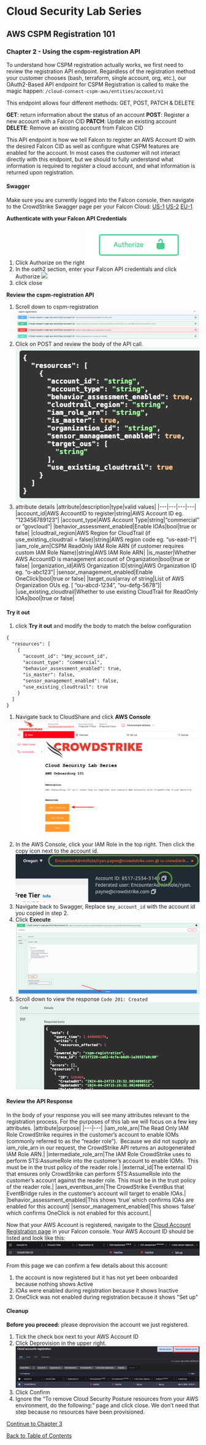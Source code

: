 # Cloud Security Lab Series
## AWS CSPM Registration 101
### Chapter 2 - Using the cspm-registration API

To understand how CSPM registration actually works, we first need to review the registration API endpoint.  Regardless of the registration method your customer chooses (bash, terraform, single account, org, etc.), our OAuth2-Based API endpoint for CSPM Registration is called to make the magic happen:
`/cloud-connect-cspm-aws/entities/account/v1`

This endpoint allows four different methods: GET, POST, PATCH & DELETE

**GET**: return information about the status of an account
**POST**: Register a new account with a Falcon CID
**PATCH**: Update an existing account
**DELETE**: Remove an existing account from Falcon CID

This API endpoint is how we tell Falcon to register an AWS Account ID with the desired Falcon CID as well as configure what CSPM features are enabled for the account.  In most cases the customer will not interact directly with this endpoint, but we should to fully understand what information is required to register a cloud account, and what information is returned upon registration.

#### Swagger
Make sure you are currently logged into the Falcon console, then navigate to the CrowdStrike Swagger page per your Falcon Cloud:
[US-1](https://assets.falcon.crowdstrike.com/support/api/swagger.html)
[US-2](https://assets.falcon.us-2.crowdstrike.com/support/api/swagger-us2.html)
[EU-1](https://assets.falcon.eu-1.crowdstrike.com/support/api/swagger-eu.html)

**Authenticate with your Falcon API Credentials**
1. Click Authorize on the right
![](../images/swagger-authorize.png)
2. In the oath2 section, enter your Falcon API credentials and click Authorize 
![](../images/swagger-oauth.png)
3. click close

**Review the cspm-registration API**
1. Scroll down to cspm-registration
![](../images/cspm-registration-api-list.png)
2. Click on POST and review the body of the API call.
![](../images/cspm-registration-api-body.png)
3. attribute details
|attribute|description|type|valid values|
|---|---|---|---|
|account_id|AWS AccountID to register|string|AWS Account ID eg. “123456789123”|
|account_type|AWS Account Type|string|“commercial” or ”govcloud”|
|behavior_assessment_enabled|Enable IOAs|bool|true or false|
|cloudtrail_region|AWS Region for CloudTrail (if use_existing_cloudtrail = false)|string|AWS region code eg. “us-east-1”|
|iam_role_arn|CSPM ReadOnly IAM Role ARN (if customer requires custom IAM Role Name)|string|AWS IAM Role ARN|
|is_master|Whether AWS AccountID is management account of Organization|bool|true or false|
|organization_id|AWS Organization ID|string|AWS Organization ID eg. “o-abc123”|
|sensor_management_enabled|Enable OneClick|bool|true or false|
|target_ous|array of string|List of AWS Organization OUs eg. [ “ou-abcd-1234”, “ou-defg-5678”]|
|use_existing_cloudtrail|Whether to use existing CloudTrail for ReadOnly IOAs|bool|true or false|

#### Try it out
1. click **Try it out** and modify the body to match the below configuration
```
{
  "resources": [
    {
      "account_id": "$my_account_id",
      "account_type": "commercial",
      "behavior_assessment_enabled": true,
      "is_master": false,
      "sensor_management_enabled": false,
      "use_existing_cloudtrail": true
    }
  ]
}
```
1. Navigate back to CloudShare and click **AWS Console**
![](../images/open-aws-console.png)
2. In the AWS Console, click your IAM Role in the top right.  Then click the copy icon next to the account id.
![](../images/aws-copy-accountid.png)
4. Navigate back to Swagger, Replace `$my_account_id` with the account id you copied in step 2.
5. Click **Execute**
![](../images/swagger-execute.png)
6. Scroll down to view the response `Code 201: Created`
![](../images/swagger-response.png)

#### Review the API Response
In the body of your response you will see many attributes relevant to the registration process.  For the purposes of this lab we will focus on a few key attributes.
|attribute|purpose|
|---|---|
|iam_role_arn|The Read Only IAM Role CrowdStrike requires in the customer’s account to enable IOMs (commonly referred to as the “reader role”).  Because we did not supply an iam_role_arn in our request, the CrowdStrike API returns an autogenerated IAM Role ARN.|
|intermediate_role_arn|The IAM Role CrowdStrike uses to perform STS:AssumeRole into the customer’s account to enable IOMs.  This must be in the trust policy of the reader role.|
|external_id|The external ID that ensures only CrowdStrike can perform STS:AssumeRole into the customer’s account against the reader role. This must be in the trust policy of the reader role.|
|aws_eventbus_arn|The CrowdStrike EventBus that EventBridge rules in the customer’s account will target to enable IOAs.|
|behavior_assessment_enabled|This shows ‘true’ which confirms IOAs are enabled for this account|
|sensor_management_enabled|This shows ‘false’ which confirms OneClick is not enabled for this account.|

Now that your AWS Account is registered, navigate to the [Cloud Account Registration page](https://falcon.crowdstrike.com/cloud-security/registration) in your Falcon console.  Your AWS Account ID should be listed and look like this:
![](../images/inactive.png)

From this page we can confirm a few details about this account:
1. the account is now registered but it has not yet been onboarded because nothing shows Active
2. IOAs were enabled during registration because it shows Inactive
3. OneClick was not enabled during registration because it shows "Set up"

#### Cleanup
**Before you proceed:** please deprovision the account we just registered.
1. Tick the check box next to your AWS Account ID
2. Click Deprovision in the upper right.
![](../images/api-cleanup.png)
3. Click Confirm
4. Ignore the “To remove Cloud Security Posture resources from your AWS environment, do the following:” page and click close.  We don’t need that step because no resources have been provisioned.

[Continue to Chapter 3](./chapter3.md)

[Back to Table of Contents](../README.md)